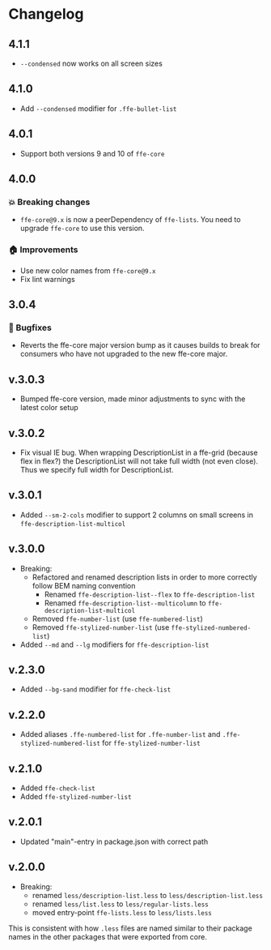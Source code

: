 # Changelog

## 4.1.1
* `--condensed` now works on all screen sizes

## 4.1.0
* Add `--condensed` modifier for `.ffe-bullet-list`

## 4.0.1
* Support both versions 9 and 10 of `ffe-core`

## 4.0.0

### 💥 Breaking changes

* `ffe-core@9.x` is now a peerDependency of `ffe-lists`. You need to upgrade `ffe-core` to use this version.

### 🏠 Improvements

* Use new color names from `ffe-core@9.x`
* Fix lint warnings

## 3.0.4

### 🐛 Bugfixes

* Reverts the ffe-core major version bump as it causes builds to break for consumers who have not upgraded
to the new ffe-core major.

## v.3.0.3
* Bumped ffe-core version, made minor adjustments to sync with the latest color setup

## v.3.0.2
* Fix visual IE bug. When wrapping DescriptionList in a ffe-grid (because flex in flex?) the DescriptionList will not take full width (not even close). Thus we specify full width for DescriptionList.

## v.3.0.1
* Added `--sm-2-cols` modifier to support 2 columns on small screens in `ffe-description-list-multicol`

## v.3.0.0
* Breaking:
  * Refactored and renamed description lists in order to more correctly follow BEM naming convention
  	* Renamed `ffe-description-list--flex` to `ffe-description-list`
  	* Renamed `ffe-description-list--multicolumn` to `ffe-description-list-multicol`
  * Removed `ffe-number-list` (use `ffe-numbered-list`)
  * Removed `ffe-stylized-number-list` (use `ffe-stylized-numbered-list`)
* Added `--md` and `--lg` modifiers for `ffe-description-list`

## v.2.3.0
* Added `--bg-sand` modifier for `ffe-check-list`

## v.2.2.0
* Added aliases `.ffe-numbered-list` for `.ffe-number-list` and `.ffe-stylized-numbered-list` for `ffe-stylized-number-list`

## v.2.1.0
* Added `ffe-check-list`
* Added `ffe-stylized-number-list`

## v.2.0.1

* Updated "main"-entry in package.json with correct path

## v.2.0.0
* Breaking:
  * renamed `less/description-list.less` to `less/description-list.less`
  * renamed `less/list.less` to `less/regular-lists.less`
  * moved entry-point `ffe-lists.less` to `less/lists.less`

This is consistent with how `.less` files are named similar to their package names in the other packages that were exported from core.

